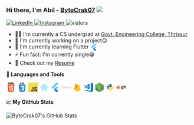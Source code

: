 ### Hi there, I'm Abil - [ByteCrak07][website] <img src="https://media.giphy.com/media/hvRJCLFzcasrR4ia7z/giphy.gif" width="25px">

<a href="https://www.linkedin.com/in/abil-savio">
  <img alt="LinkedIn" width="22px" src="https://edent.github.io/SuperTinyIcons/images/svg/linkedin.svg" />
</a>
<a href="https://www.instagram.com/abilsavio">
  <img alt="Instagram" width="22px" src="https://edent.github.io/SuperTinyIcons/images/svg/instagram.svg" />
</a> 
<img alt="vistors" src="https://visitor-badge.glitch.me/badge?page_id=ByteCrak07.ByteCrak07"/>

<br/>

- 👨‍🎓 I'm currently a CS undergrad at [Govt. Engineering College, Thrissur](http://gectcr.ac.in)
- 🔭 I'm currently working on a project😉
- 🌱 I'm currently learning Flutter <img align="top" src="https://raw.githubusercontent.com/github/explore/80688e429a7d4ef2fca1e82350fe8e3517d3494d/topics/flutter/flutter.png" width="20px">
- ⚡ Fun fact: I'm currently single😁
- 📝 Check out my [Resume](https://drive.google.com/file/d/106k85SZrdnckTypWfRPZUEMr5agtEyGC/view?usp=sharing)

**🔨 Languages and Tools**

<code><img height="26" src="https://raw.githubusercontent.com/github/explore/80688e429a7d4ef2fca1e82350fe8e3517d3494d/topics/html/html.png"></code>
<code><img height="26" src="https://raw.githubusercontent.com/github/explore/80688e429a7d4ef2fca1e82350fe8e3517d3494d/topics/css/css.png"></code>
<code><img height="26" src="https://raw.githubusercontent.com/github/explore/80688e429a7d4ef2fca1e82350fe8e3517d3494d/topics/javascript/javascript.png"></code>
<code><img height="26" src="https://raw.githubusercontent.com/github/explore/80688e429a7d4ef2fca1e82350fe8e3517d3494d/topics/react/react.png"></code>
<code><img height="26" src="https://raw.githubusercontent.com/github/explore/80688e429a7d4ef2fca1e82350fe8e3517d3494d/topics/flutter/flutter.png"></code>
<code><img height="26" src="https://raw.githubusercontent.com/github/explore/80688e429a7d4ef2fca1e82350fe8e3517d3494d/topics/express/express.png"></code>
<code><img height="26" src="https://raw.githubusercontent.com/github/explore/80688e429a7d4ef2fca1e82350fe8e3517d3494d/topics/firebase/firebase.png"></code>
<code><img height="26" src="https://raw.githubusercontent.com/github/explore/80688e429a7d4ef2fca1e82350fe8e3517d3494d/topics/visual-studio-code/visual-studio-code.png"></code>
<code><img height="26" src="https://raw.githubusercontent.com/github/explore/80688e429a7d4ef2fca1e82350fe8e3517d3494d/topics/nodejs/nodejs.png"></code>
<code><img height="26" src="https://raw.githubusercontent.com/github/explore/80688e429a7d4ef2fca1e82350fe8e3517d3494d/topics/python/python.png"></code>
<code><img height="26" src="https://raw.githubusercontent.com/github/explore/80688e429a7d4ef2fca1e82350fe8e3517d3494d/topics/git/git.png"></code>

**📈 My GitHub Stats**

<p align="left"><img alt="ByteCrak07's GitHub Stats" src="https://github-readme-stats.vercel.app/api?username=ByteCrak07&show_icons=true&hide_border=true&count_private=true&theme=tokyonight" />

[website]: https://bytecrak07.github.io
